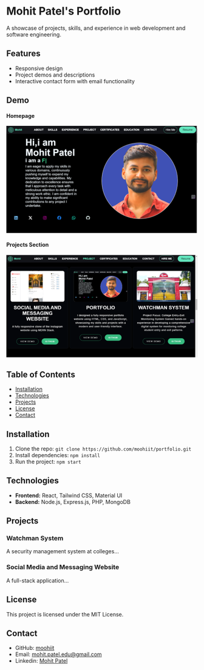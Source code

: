 # Mohit Patel's Portfolio

A showcase of projects, skills, and experience in web development and software engineering.

## Features
- Responsive design
- Project demos and descriptions
- Interactive contact form with email functionality

## Demo
#### Homepage
![Homepage](./images/portfolio.png)
#### Projects Section
![Projects Section](./images/Project_section.png)

## Table of Contents
- [Installation](#installation)
- [Technologies](#technologies)
- [Projects](#projects)
- [License](#license)
- [Contact](#contact)

## Installation
1. Clone the repo: `git clone https://github.com/moohiit/portfolio.git`
2. Install dependencies: `npm install`
3. Run the project: `npm start`

## Technologies
- **Frontend:** React, Tailwind CSS, Material UI
- **Backend:** Node.js, Express.js, PHP, MongoDB

## Projects
### Watchman System
A security management system at colleges...
### Social Media and Messaging Website
A full-stack application...

## License
This project is licensed under the MIT License.

## Contact
- GitHub: [moohiit](https://github.com/moohiit)
- Email: mohit.patel.edu@gmail.com
- Linkedin: [Mohit Patel](https://www.linkedin.com/in/mohit-patel-51338a245/)
